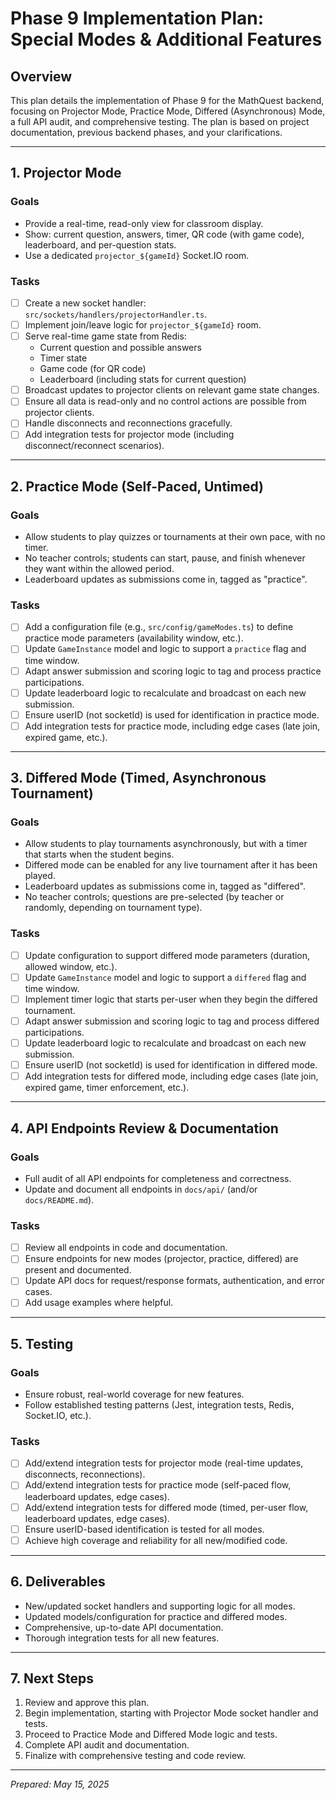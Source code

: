 # Phase 9 Implementation Plan: Special Modes & Additional Features

## Overview
This plan details the implementation of Phase 9 for the MathQuest backend, focusing on Projector Mode, Practice Mode, Differed (Asynchronous) Mode, a full API audit, and comprehensive testing. The plan is based on project documentation, previous backend phases, and your clarifications.

---

## 1. Projector Mode

### Goals
- Provide a real-time, read-only view for classroom display.
- Show: current question, answers, timer, QR code (with game code), leaderboard, and per-question stats.
- Use a dedicated `projector_${gameId}` Socket.IO room.

### Tasks
- [ ] Create a new socket handler: `src/sockets/handlers/projectorHandler.ts`.
- [ ] Implement join/leave logic for `projector_${gameId}` room.
- [ ] Serve real-time game state from Redis:
    - Current question and possible answers
    - Timer state
    - Game code (for QR code)
    - Leaderboard (including stats for current question)
- [ ] Broadcast updates to projector clients on relevant game state changes.
- [ ] Ensure all data is read-only and no control actions are possible from projector clients.
- [ ] Handle disconnects and reconnections gracefully.
- [ ] Add integration tests for projector mode (including disconnect/reconnect scenarios).

---

## 2. Practice Mode (Self-Paced, Untimed)

### Goals
- Allow students to play quizzes or tournaments at their own pace, with no timer.
- No teacher controls; students can start, pause, and finish whenever they want within the allowed period.
- Leaderboard updates as submissions come in, tagged as "practice".

### Tasks
- [ ] Add a configuration file (e.g., `src/config/gameModes.ts`) to define practice mode parameters (availability window, etc.).
- [ ] Update `GameInstance` model and logic to support a `practice` flag and time window.
- [ ] Adapt answer submission and scoring logic to tag and process practice participations.
- [ ] Update leaderboard logic to recalculate and broadcast on each new submission.
- [ ] Ensure userID (not socketId) is used for identification in practice mode.
- [ ] Add integration tests for practice mode, including edge cases (late join, expired game, etc.).

---

## 3. Differed Mode (Timed, Asynchronous Tournament)

### Goals
- Allow students to play tournaments asynchronously, but with a timer that starts when the student begins.
- Differed mode can be enabled for any live tournament after it has been played.
- Leaderboard updates as submissions come in, tagged as "differed".
- No teacher controls; questions are pre-selected (by teacher or randomly, depending on tournament type).

### Tasks
- [ ] Update configuration to support differed mode parameters (duration, allowed window, etc.).
- [ ] Update `GameInstance` model and logic to support a `differed` flag and time window.
- [ ] Implement timer logic that starts per-user when they begin the differed tournament.
- [ ] Adapt answer submission and scoring logic to tag and process differed participations.
- [ ] Update leaderboard logic to recalculate and broadcast on each new submission.
- [ ] Ensure userID (not socketId) is used for identification in differed mode.
- [ ] Add integration tests for differed mode, including edge cases (late join, expired game, timer enforcement, etc.).

---

## 4. API Endpoints Review & Documentation

### Goals
- Full audit of all API endpoints for completeness and correctness.
- Update and document all endpoints in `docs/api/` (and/or `docs/README.md`).

### Tasks
- [ ] Review all endpoints in code and documentation.
- [ ] Ensure endpoints for new modes (projector, practice, differed) are present and documented.
- [ ] Update API docs for request/response formats, authentication, and error cases.
- [ ] Add usage examples where helpful.

---

## 5. Testing

### Goals
- Ensure robust, real-world coverage for new features.
- Follow established testing patterns (Jest, integration tests, Redis, Socket.IO, etc.).

### Tasks
- [ ] Add/extend integration tests for projector mode (real-time updates, disconnects, reconnections).
- [ ] Add/extend integration tests for practice mode (self-paced flow, leaderboard updates, edge cases).
- [ ] Add/extend integration tests for differed mode (timed, per-user flow, leaderboard updates, edge cases).
- [ ] Ensure userID-based identification is tested for all modes.
- [ ] Achieve high coverage and reliability for all new/modified code.

---

## 6. Deliverables
- New/updated socket handlers and supporting logic for all modes.
- Updated models/configuration for practice and differed modes.
- Comprehensive, up-to-date API documentation.
- Thorough integration tests for all new features.

---

## 7. Next Steps
1. Review and approve this plan.
2. Begin implementation, starting with Projector Mode socket handler and tests.
3. Proceed to Practice Mode and Differed Mode logic and tests.
4. Complete API audit and documentation.
5. Finalize with comprehensive testing and code review.

---

*Prepared: May 15, 2025*
